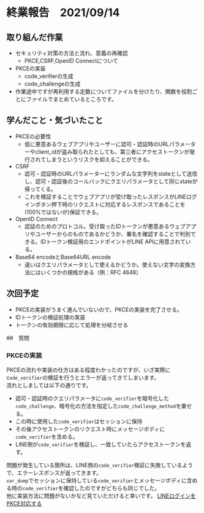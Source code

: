 # 終業報告　2021/09/14
## 取り組んだ作業
- セキュリティ対策の方法と流れ、意義の再確認
  - PKCE,CSRF,OpenID Connectについて
- PKCEの実装
  - code_verifierの生成
  - code_challengeの生成
- 作業途中ですが再利用する定数についてファイルを分けたり、関数を役割ごとにファイルでまとめているところです。


## 学んだこと・気づいたこと
- PKCEの必要性
  - 仮に悪意あるウェブアプリやユーザーに認可・認証時のURLパラメーターやclient_idが盗み取られたとしても、第三者にアクセストークンが発行されてしまうというリスクを抑えることができる。
- CSRF
  - 認可・認証時のURLパラメーターにランダムな文字列をstateとして送信し、認可・認証後のコールバックにクエリパラメータとして同じstateが帰ってくる。
  - これを検証することでウェブアプリが受け取ったレスポンスがLINEログインボタン押下時のリクエストに対応するレスポンスであることを(100%ではないが)保証できる。
- OpenID Connect
  - 認証のためのプロトコル。受け取ったIDトークンが悪意あるウェブアプリやユーザーからのものであるかどうか、署名を確認することで判別できる。IDトークン検証用のエンドポイントがLINE APIに用意されている。
- Base64 encodeとBase64URL encode
  - 違いはクエリパラメータとして使えるかどうか。使えない文字の変換方法にはいくつかの規格がある（例：RFC 4648）

## 次回予定
- PKCEの実装がうまく進んでいないので、PKCEの実装を完了させる。
- IDトークンの検証処理の実装
- トークンの有効期限に応じて処理を分岐させる

##　質問
### PKCEの実装
PKCEの流れや実装の仕方はある程度わかったのですが、いざ実際にc`ode_verifier`の検証を行うとエラーが返ってきてしまいます。<br>
流れとしましては以下の通りです。<br>
- 認可・認証時のクエリパラメータに`code_verifier`を暗号化した`code_challenge`、暗号化の方法を指定した`code_challenge_method`を乗せる。
- この時に使用した`code_verifier`はセッションに保持
- その後アクセストークンのリクエスト時にメッセージボディに`code_verifier`を含める。
- LINE側が`code_verifier`を検証し、一致していたらアクセストークンを返す。

問題が発生している箇所は、LINE側の`code_verifier`検証に失敗しているようで、エラーレスポンスが返ってきます。<br>
`var_dump`でセッションに保持している`code_verifier`とメッセージボディに含める時の`code_verifier`を確認したのですがどちらも同じでした。<br>
他に実装方法に問題がないかなど見ていただけると幸いです。
[LINEログインをPKCE対応する](https://developers.line.biz/ja/docs/line-login/integrate-pkce/)